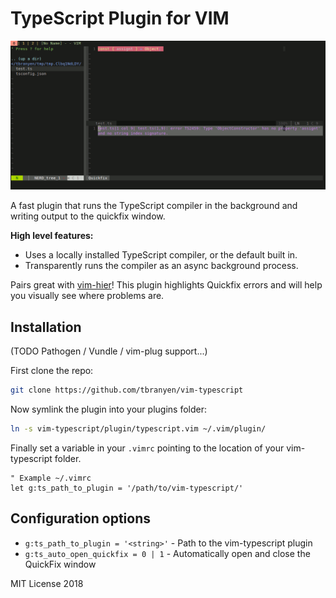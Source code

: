 # TypeScript Plugin for VIM

<p align="center">
  <img alt="VIM TypeScript" src="./screenshot.gif">
</p>

A fast plugin that runs the TypeScript compiler in the background and writing
output to the quickfix window.

**High level features:**

- Uses a locally installed TypeScript compiler, or the default built in.
- Transparently runs the compiler as an async background process.

Pairs great with [vim-hier](https://github.com/jceb/vim-hier)! This plugin
highlights Quickfix errors and will help you visually see where problems are.

## Installation

(TODO Pathogen / Vundle / vim-plug support...)

First clone the repo:

``` sh
git clone https://github.com/tbranyen/vim-typescript
```

Now symlink the plugin into your plugins folder:

``` sh
ln -s vim-typescript/plugin/typescript.vim ~/.vim/plugin/
```

Finally set a variable in your `.vimrc` pointing to the location of your
vim-typescript folder.

``` vimrc
" Example ~/.vimrc
let g:ts_path_to_plugin = '/path/to/vim-typescript/'
```

## Configuration options

- `g:ts_path_to_plugin = '<string>'` - Path to the vim-typescript plugin
- `g:ts_auto_open_quickfix = 0 | 1` - Automatically open and close the QuickFix window

MIT License 2018
